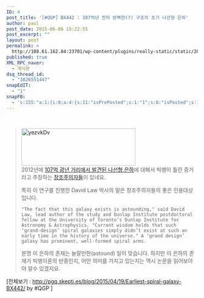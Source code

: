 ```yaml
---
ID: 4
post_title: '[#QGP] BX442 : 107억년 전의 완벽한(?) 구조의 초기 나선형 은하'
author: paul
post_date: 2015-06-06 15:22:55
post_excerpt: ""
layout: post
permalink: >
  http://108.61.162.84:23701/wp-content/plugins/really-static/static/2015/06/bx442-107%ec%96%b5%eb%85%84-%ec%a0%84%ec%9d%98-%ec%99%84%eb%b2%bd%ed%95%9c-%ea%b5%ac%ec%a1%b0%ec%9d%98-%ec%b4%88%ea%b8%b0-%eb%82%98%ec%84%a0%ed%98%95-%ec%9d%80%ed%95%98/
published: true
XML_RPC_naver:
  - 게시판
dsq_thread_id:
  - "3826551447"
snapEdIT:
  - "1"
snapFB:
  - 's:155:"a:1:{i:0;a:4:{s:11:"isPrePosted";s:1:"1";s:8:"isPosted";s:1:"1";s:4:"pgID";s:31:"794323357332113_796394523791663";s:5:"pDate";s:19:"2015-06-09 12:55:22";}}";'
---
```

<p>&nbsp;</p>
<blockquote><p><a href="http://paul.skepti.es/wp-content/uploads/2015/06/yezvkDv.jpg"><img class="alignnone size-medium wp-image-6" src="http://paul.skepti.es/wp-content/uploads/2015/06/yezvkDv-300x98.jpg" alt="yezvkDv" width="300" height="98" /></a><br />
2012년에 <a href="http://newsroom.ucla.edu/releases/astronomers-report-the-earliest-236446">107억 광년 거리에서 발견된 나선형 은하</a>에 대해서 빅뱅이 틀린 증거라고 주장하는 <a href="https://www.youtube.com/all_comments?v=9ekg-xo4LJ4">창조주의자들</a>이 있네요.</p>
<p>특히 이 연구를 진행한 David Law 박사의 말은 창조주의자들의 좋은 인용대상입니다.</p>
<div class="highlight">
<pre><code class="language-text" data-lang="text">"The fact that this galaxy exists is astounding," said David Law, lead author of the study and Dunlap Institute postdoctoral fellow at the University of Toronto’s Dunlap Institute for Astronomy &amp; Astrophysics. "Current wisdom holds that such ‘grand-design’ spiral galaxies simply didn’t exist at such an early time in the history of the universe." A ‘grand design’ galaxy has prominent, well-formed spiral arms.
</code></pre>
</div>
<p>분명 이 은하의 존재는 놀랄만한(astound) 일이 맞습니다. 하지만 이 은하의 존재가 빅뱅이론의 반증인지, 어떤 의미를 가지고 있는지는 역시 논문을 읽어보아야 알수 있겠지요.</p></blockquote>
<p>[전체보기 : <a href="http://pgq.skepti.es/blog/2015/04/19/Earliest-spiral-galaxy-BX442/">http://pgq.skepti.es/blog/2015/04/19/Earliest-spiral-galaxy-BX442/</a> by #QGP ]</p>
